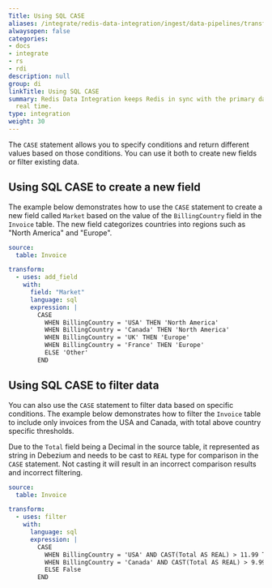 ```yaml
---
Title: Using SQL CASE
aliases: /integrate/redis-data-integration/ingest/data-pipelines/transform-examples/redis-sql-case-example/
alwaysopen: false
categories:
- docs
- integrate
- rs
- rdi
description: null
group: di
linkTitle: Using SQL CASE
summary: Redis Data Integration keeps Redis in sync with the primary database in near
  real time.
type: integration
weight: 30
---
```


The `CASE` statement allows you to specify conditions and return different values based on those conditions. You can use it both to create new fields or filter existing data.

## Using SQL CASE to create a new field
The example below demonstrates how to use the `CASE` statement to create a new field called `Market` based on the value of the `BillingCountry` field in the `Invoice` table. The new field categorizes countries into regions such as "North America" and "Europe".

```yaml
source:
  table: Invoice

transform:
  - uses: add_field
    with:
      field: "Market"
      language: sql
      expression: |
        CASE
          WHEN BillingCountry = 'USA' THEN 'North America'
          WHEN BillingCountry = 'Canada' THEN 'North America'
          WHEN BillingCountry = 'UK' THEN 'Europe'
          WHEN BillingCountry = 'France' THEN 'Europe'
          ELSE 'Other'
        END
```

## Using SQL CASE to filter data

You can also use the `CASE` statement to filter data based on specific conditions. The example below demonstrates how to filter the `Invoice` table to include only invoices from the USA and Canada, with total above country specific thresholds.

Due to the `Total` field being a Decimal in the source table, it represented as string in Debezium and needs to be cast to `REAL` type for comparison in the `CASE` statement.
Not casting it will result in an incorrect comparison results and incorrect filtering.

```yaml
source:
  table: Invoice

transform:
  - uses: filter
    with:
      language: sql
      expression: |
        CASE
          WHEN BillingCountry = 'USA' AND CAST(Total AS REAL) > 11.99 THEN True
          WHEN BillingCountry = 'Canada' AND CAST(Total AS REAL) > 9.99 THEN True
          ELSE False
        END
```
